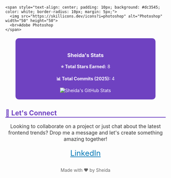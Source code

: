 
    <span style="text-align: center; padding: 10px; background: #dc3545; color: white; border-radius: 10px; margin: 5px;">
      <img src="https://skillicons.dev/icons?i=photoshop" alt="Photoshop" width="50" height="50">
      <br>Adobe Photoshop
    </span>
  </div>

  <div style="background: #6f42c1; color: white; padding: 20px; border-radius: 10px; max-width: 400px; margin: 20px auto; text-align: center;">
    <h3>Sheida's Stats</h3>
    <p><strong>⭐ Total Stars Earned:</strong> 8</p>
    <p><strong>📊 Total Commits (2025):</strong> 4</p>
    <img src="https://github-readme-stats.vercel.app/api?username=sheidamht&show_icons=true&theme=radical" alt="Sheida's GitHub Stats" />
  </div>

  <h2 style="color: #6f42c1; border-bottom: 2px solid #6f42c1;">💖 Let's Connect</h2>
  <p style="font-size: 16px; color: #333; max-width: 600px; margin: 0 auto; text-align: center;">
    Looking to collaborate on a project or just chat about the latest frontend trends? Drop me a message and let's create something amazing together!
  </p>

  <div style="display: flex; justify-content: center; gap: 20px; margin-top: 20px;">
    <a href="https://linkedin.com/in/sheidamht" style="color: #0077b5; font-size: 24px;">LinkedIn</a>
  </div>

  <p style="text-align: center; color: #666; margin-top: 30px;">Made with ❤️ by Sheida</p>
</div>
